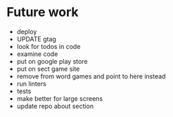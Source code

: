 # Future work

- deploy
- UPDATE gtag
- look for todos in code
- examine code
- put on google play store
- put on sect game site
- remove from word games and point to here instead
- run linters
- tests
- make better for large screens
- update repo about section
